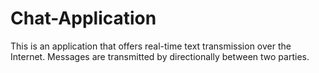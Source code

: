 # Chat-Application
This is an application that offers real-time text transmission over the Internet. Messages are transmitted by directionally between two parties.
